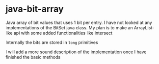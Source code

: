 # java-bit-array
Java array of bit values that uses 1 bit per entry. I have not looked at any implementations of the BitSet java class.
My plan is to make an ArrayList-like api with some added functionalities like intersect 

Internally the bits are stored in `long` primitives

I will add a more sound description of the implementation once I have finished the basic methods

